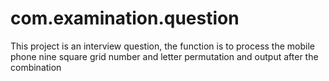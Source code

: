 # com.examination.question
This project is an interview question, the function is to process the mobile phone nine square grid number and letter permutation and output after the combination
